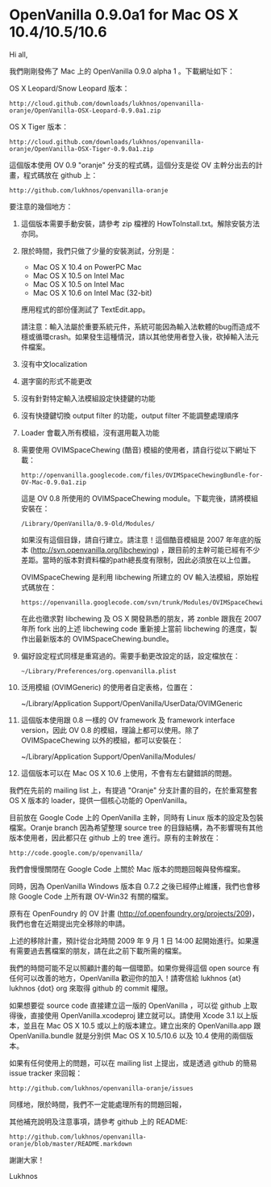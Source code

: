 OpenVanilla 0.9.0a1 for Mac OS X 10.4/10.5/10.6
===============================================

Hi all,

我們剛剛發佈了 Mac 上的 OpenVanilla 0.9.0 alpha 1 。下載網址如下：

OS X Leopard/Snow Leopard 版本：

    http://cloud.github.com/downloads/lukhnos/openvanilla-oranje/OpenVanilla-OSX-Leopard-0.9.0a1.zip
    
OS X Tiger 版本：

    http://cloud.github.com/downloads/lukhnos/openvanilla-oranje/OpenVanilla-OSX-Tiger-0.9.0a1.zip

這個版本使用 OV 0.9 "oranje" 分支的程式碼，這個分支是從 OV 主幹分出去的計畫，程式碼放在 github 上：

    http://github.com/lukhnos/openvanilla-oranje

要注意的幾個地方：

1.  這個版本需要手動安裝，請參考 zip 檔裡的 HowToInstall.txt。解除安裝方法亦同。

2.  限於時間，我們只做了少量的安裝測試，分別是：

    *   Mac OS X 10.4 on PowerPC Mac
    *   Mac OS X 10.5 on Intel Mac
    *   Mac OS X 10.5 on Intel Mac
    *   Mac OS X 10.6 on Intel Mac (32-bit)
    
    應用程式的部份僅測試了 TextEdit.app。
    
    請注意：輸入法屬於重要系統元件，系統可能因為輸入法軟體的bug而造成不穩或循環crash。如果發生這種情況，請以其他使用者登入後，砍掉輸入法元件檔案。
 
3.  沒有中文localization

4.  選字窗的形式不能更改

5.  沒有針對特定輸入法模組設定快捷鍵的功能

6.  沒有快捷鍵切換 output filter 的功能，output filter 不能調整處理順序

7.  Loader 會載入所有模組，沒有選用載入功能

8.  需要使用 OVIMSpaceChewing (酷音) 模組的使用者，請自行從以下網址下載：

        http://openvanilla.googlecode.com/files/OVIMSpaceChewingBundle-for-OV-Mac-0.9.0a1.zip
   
    這是 OV 0.8 所使用的 OVIMSpaceChewing module。下載完後，請將模組安裝在：
   
        /Library/OpenVanilla/0.9-Old/Modules/
   
    如果沒有這個目錄，請自行建立。請注意！這個酷音模組是 2007 年年底的版本 (http://svn.openvanilla.org/libchewing) ，跟目前的主幹可能已經有不少差距。當時的版本對資料檔的path總長度有限制，因此必須放在以上位置。
    
    OVIMSpaceChewing 是利用 libchewing 所建立的 OV 輸入法模組，原始程式碼放在：
    
        https://openvanilla.googlecode.com/svn/trunk/Modules/OVIMSpaceChewing
    
    在此也徵求對 libchewing 及 OS X 開發熟悉的朋友，將 zonble 跟我在 2007 年所 fork 出的上述 libchewing code 重新接上當前 libchewing 的進度，製作出最新版本的 OVIMSpaceChewing.bundle。
   
9.  偏好設定程式同樣是重寫過的。需要手動更改設定的話，設定檔放在：

        ~/Library/Preferences/org.openvanilla.plist
   
10.  泛用模組 (OVIMGeneric) 的使用者自定表格，位置在：

        ~/Library/Application Support/OpenVanilla/UserData/OVIMGeneric

11.  這個版本使用跟 0.8 一樣的 OV framework 及 framework interface version，因此 OV 0.8 的模組，理論上都可以使用。除了 OVIMSpaceChewing 以外的模組，都可以安裝在：

        ~/Library/Application Support/OpenVanilla/Modules/
   
12. 這個版本可以在 Mac OS X 10.6 上使用，不會有左右鍵錯誤的問題。

我們在先前的 mailing list 上，有提過 "Oranje" 分支計畫的目的，在於重寫整套 OS X 版本的 loader，提供一個核心功能的 OpenVanilla。

目前放在 Google Code 上的 OpenVanilla 主幹，同時有 Linux 版本的設定及包裝檔案。Oranje branch 因為希望整理 source tree 的目錄結構，為不影響現有其他版本使用者，因此都只在 github 上的 tree 進行。原有的主幹放在：

    http://code.google.com/p/openvanilla/

我們會慢慢關閉在 Google Code 上關於 Mac 版本的問題回報與發佈檔案。

同時，因為 OpenVanilla Windows 版本自 0.7.2 之後已經停止維護，我們也會移除 Google Code 上所有跟 OV-Win32 有關的檔案。

原有在 OpenFoundry 的 OV 計畫 (http://of.openfoundry.org/projects/209)，我們也會在近期提出完全移除的申請。

上述的移除計畫，預計從台北時間 2009 年 9 月 1 日 14:00 起開始進行。如果還有需要過去舊檔案的朋友，請在此之前下載所需的檔案。

我們的時間可能不足以照顧計畫的每一個環節。如果你覺得這個 open source 有任何可以改善的地方，OpenVanilla 歡迎你的加入！請寄信給 lukhnos {at} lukhnos {dot} org 來取得 github 的 commit 權限。

如果想要從 source code 直接建立這一版的 OpenVanilla ，可以從 github 上取得後，直接使用 OpenVanilla.xcodeproj 建立就可以。請使用 Xcode 3.1 以上版本，並且在 Mac OS X 10.5 或以上的版本建立。建立出來的 OpenVanilla.app 跟 OpenVanilla.bundle 就是分別供 Mac OS X 10.5/10.6 以及 10.4 使用的兩個版本。

如果有任何使用上的問題，可以在 mailing list 上提出，或是透過 github 的簡易 issue tracker 來回報：

    http://github.com/lukhnos/openvanilla-oranje/issues

同樣地，限於時間，我們不一定能處理所有的問題回報，

其他補充說明及注意事項，請參考 github 上的 README:

    http://github.com/lukhnos/openvanilla-oranje/blob/master/README.markdown

謝謝大家！

Lukhnos
